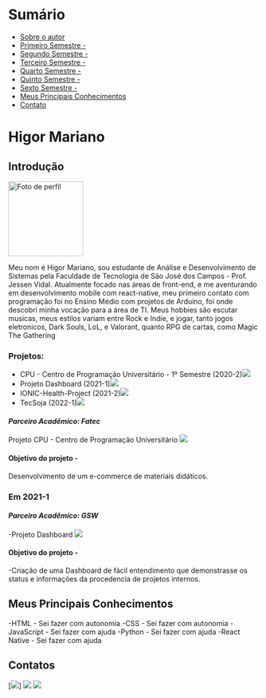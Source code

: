 # Sumário

* [Sobre o autor](#introdução)
* [Primeiro Semestre - ](#em-2020-2)
* [Segundo Semestre - ](#em-2021-1)
* [Terceiro Semestre - ](#em-2021-2)
* [Quarto Semestre - ](#em-2022-1)
* [Quinto Semestre - ](#em-2022-2)
* [Sexto Semestre - ](#em-2023-1)
* [Meus Principais Conhecimentos](#meus-principais-conhecimentos)
* [Contato](#contatos)

# Higor Mariano

## Introdução  
<div>
	<img src="https://avatars.githubusercontent.com/u/72944799?v=4" alt="Foto de perfil" width=150 height=150/>
	<p>Meu nom é Higor Mariano, sou estudante de Análise e Desenvolvimento de Sistemas pela Faculdade de Tecnologia de São José dos Campos - Prof. Jessen Vidal. Atualmente focado nas áreas de front-end, e me aventurando em desenvolvimento mobile com react-native, meu primeiro contato com programação foi no Ensino Médio com projetos de Arduino, foi onde descobri minha vocação para a área de TI. Meus hobbies são escutar musicas, meus estilos variam entre Rock e Indie, e jogar, tanto jogos eletronicos, Dark Souls, LoL, e Valorant, quanto RPG de cartas, como Magic The Gathering</p>
</div>


### Projetos: 
- CPU - Centro de Programação Universitário - 1º Semestre (2020-2)[<img src= "https://img.shields.io/badge/github-%23121011.svg?style=for-the-badge&logo=github&logoColor=white"/>](https://github.com/Higor-SM/portfolio/tree/master/API%201)
- Projeto Dashboard (2021-1)[<img src= "https://img.shields.io/badge/github-%23121011.svg?style=for-the-badge&logo=github&logoColor=white"/>](https://github.com/Higor-SM/portfolio/tree/master/API%202)
- IONIC-Health-Project (2021-2)[<img src= "https://img.shields.io/badge/github-%23121011.svg?style=for-the-badge&logo=github&logoColor=white"/>](https://github.com/Higor-SM/portfolio/tree/master/API%203)
- TecSoja (2022-1)[<img src= "https://img.shields.io/badge/github-%23121011.svg?style=for-the-badge&logo=github&logoColor=white"/>](https://github.com/Higor-SM/portfolio/tree/master/API%204)

#### *Parceiro Acadêmico: Fatec*
Projeto CPU - Centro de Programação Universitário
[<img src= "https://img.shields.io/badge/github-%23121011.svg?style=for-the-badge&logo=github&logoColor=white"/>](https://github.com/Higor-SM/portfolio/tree/master/API%201)

#### Objetivo do projeto -
Desenvolvimento de um e-commerce de materiais didáticos.

### Em 2021-1

#### *Parceiro Acadêmico: GSW*
-Projeto Dashboard
[<img src= "https://img.shields.io/badge/github-%23121011.svg?style=for-the-badge&logo=github&logoColor=white"/>](https://github.com/Higor-SM/portfolio/tree/master/API%202)

#### Objetivo do projeto -
-Criação de uma Dashboard de fácil entendimento que demonstrasse os status e informações da procedencia de projetos internos.

## Meus Principais Conhecimentos
-HTML - Sei fazer com autonomia 
-CSS - Sei fazer com autonomia 
-JavaScript - Sei fazer com ajuda
-Python - Sei fazer com ajuda
-React Native - Sei fazer com ajuda

## Contatos
[<img src="https://img.shields.io/badge/-Gmail-FF0000?style=flat-square&labelColor=FF0000&logo=gmail&logoColor=white&link=mailto:higormariano10@gmail.com" />]
[<img src= "https://img.shields.io/badge/github-%23121011.svg?style=for-the-badge&logo=github&logoColor=white"/>](https://github.com/Higor-SM)
[<img src="https://img.shields.io/badge/linkedin-%230077B5.svg?&style=for-the-badge&logo=linkedin&logoColor=white" />](https://www.linkedin.com/in/higor-mariano-5587b81b8/)